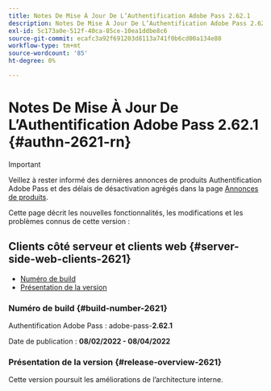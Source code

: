 ```yaml
---
title: Notes De Mise À Jour De L’Authentification Adobe Pass 2.62.1
description: Notes De Mise À Jour De L’Authentification Adobe Pass 2.62.1
exl-id: 5c173a0e-512f-40ca-85ce-10ea1ddbe8c6
source-git-commit: ecafc3a92f691203d8113a741f0b6cd00a134e80
workflow-type: tm+mt
source-wordcount: '85'
ht-degree: 0%

---
```


# Notes De Mise À Jour De L’Authentification Adobe Pass 2.62.1 {#authn-2621-rn}

>[!IMPORTANT]
>
> Veillez à rester informé des dernières annonces de produits Authentification Adobe Pass et des délais de désactivation agrégés dans la page [Annonces de produits](/help/authentication/product-announcements.md).

Cette page décrit les nouvelles fonctionnalités, les modifications et les problèmes connus de cette version :

## Clients côté serveur et clients web {#server-side-web-clients-2621}

* [Numéro de build](#build-number-2621)
* [Présentation de la version](#release-overview-2621)

### Numéro de build {#build-number-2621}

Authentification Adobe Pass : adobe-pass-**2.62.1**

Date de publication : **08/02/2022 - 08/04/2022**

### Présentation de la version {#release-overview-2621}

Cette version poursuit les améliorations de l’architecture interne.
